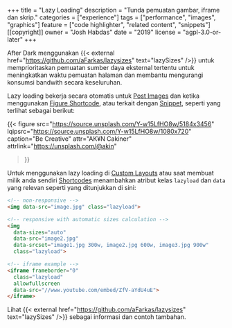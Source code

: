 +++
title = "Lazy Loading"
description = "Tunda pemuatan gambar, iframe dan skrip."
categories = ["experience"]
tags = ["performance", "images", "graphics"]
feature = ["code highlighter", "related content", "snippets"]
[[copyright]]
  owner = "Josh Habdas"
  date = "2019"
  license = "agpl-3.0-or-later"
+++

After Dark menggunakan {{< external href="https://github.com/aFarkas/lazysizes" text="lazySizes" />}} untuk memprioritaskan pemuatan sumber daya eksternal tertentu untuk meningkatkan waktu pemuatan halaman dan membantu mengurangi konsumsi bandwith secara keseluruhan.

Lazy loading bekerja secara otomatis untuk [Post Images](../post-images) dan ketika menggunakan [Figure Shortcode](/shortcode/figure), atau terkait dengan [Snippet](../snippets), seperti yang terlihat sebagai berikut:

{{< figure
  src="https://source.unsplash.com/Y-w15LfHO8w/5184x3456"
  lqipsrc="https://source.unsplash.com/Y-w15LfHO8w/1080x720"
  caption="Be Creative"
  attr="AK¥N Cakiner"
  attrlink="https://unsplash.com/@akin"
>}}

Untuk menggunakan lazy loading di [Custom Layouts](../custom-layouts) atau saat membuat milik anda sendiri [Shortcodes](/shortcode) menambahkan atribut kelas `lazyload` dan `data` yang relevan seperti yang ditunjukkan di sini:

```html
<!-- non-responsive -->
<img data-src="image.jpg" class="lazyload">
```

```html
<!-- responsive with automatic sizes calculation -->
<img
  data-sizes="auto"
  data-src="image2.jpg"
  data-srcset="image1.jpg 300w, image2.jpg 600w, image3.jpg 900w"
  class="lazyload">
```

```html
<!-- iframe example -->
<iframe frameborder="0"
  class="lazyload"
  allowfullscreen
  data-src="//www.youtube.com/embed/ZfV-aYdU4uE">
</iframe>
```

Lihat {{< external href="https://github.com/aFarkas/lazysizes" text="lazySizes" />}} sebagai informasi dan contoh tambahan.
